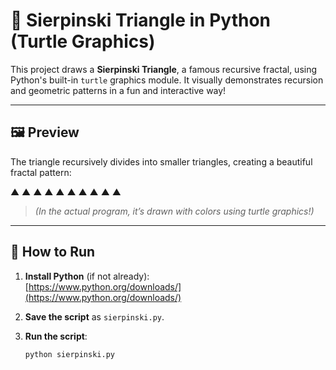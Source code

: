 # 🧊 Sierpinski Triangle in Python (Turtle Graphics)

This project draws a **Sierpinski Triangle**, a famous recursive fractal, using Python's built-in `turtle` graphics module. It visually demonstrates recursion and geometric patterns in a fun and interactive way!

---

## 🖼️ Preview

The triangle recursively divides into smaller triangles, creating a beautiful fractal pattern:

   ▲
  ▲ ▲
 ▲ ▲ ▲
▲ ▲ ▲ ▲


> *(In the actual program, it’s drawn with colors using turtle graphics!)*

---

## 🚀 How to Run

1. **Install Python** (if not already):  
   [https://www.python.org/downloads/](https://www.python.org/downloads/)

2. **Save the script** as `sierpinski.py`.

3. **Run the script**:

   ```bash
   python sierpinski.py

